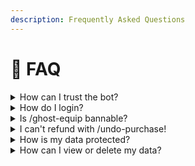 ```yaml
---
description: Frequently Asked Questions
---
```


# 📌 FAQ

<details>

<summary>How can I trust the bot?</summary>

We have many users who trust us. Our bot is on 1000+ servers with 2000+ registered accounts. You can also check #bot-commands channel on our [support server](https://rookie-spitfire.cf/support) to see how many people are using our bot.

</details>

<details>

<summary>How do I login?</summary>

Please check [here](getting-started/login.md).

</details>

<details>

<summary> Is /ghost-equip bannable?</summary>

Simply no. Here is an explanation :arrow\_down\_small:\
\
Cosmetic = Outfits, emotes, pickaxe etc. you equip with /ghost-equip

To avoid downloading 2 MB of data every time you change Cosmetic, the game doesn't check which Cosmetic you are using. This makes it faster to change Cosmetic. \
Another reason why you won't get banned is because the Cosmetic is not visible to you. If the Cosmetic was visible to you, it would be a Skin Changer and using a Skin Changer is bannable, but /ghost-equip is NOT a Skin Changer\
\
The same explanation applies to /fake-level and /fake-crown-wins.

</details>

<details>

<summary>I can't refund with /undo-purchase!</summary>

Please check [here](features/free-refunds.md#error).

</details>

<details>

<summary>How is my data protected?</summary>

Your data is encrypted with AES-256 and stored in a database accessible only to specific IP addresses. This minimizes the risk of data leakage.

</details>

<details>

<summary>How can I view or delete my data?</summary>

If you want to view or delete your data, you need to create a ticket on our [support server](https://rookie-spitfire.cf/support) in the #create-ticket channel.

</details>
